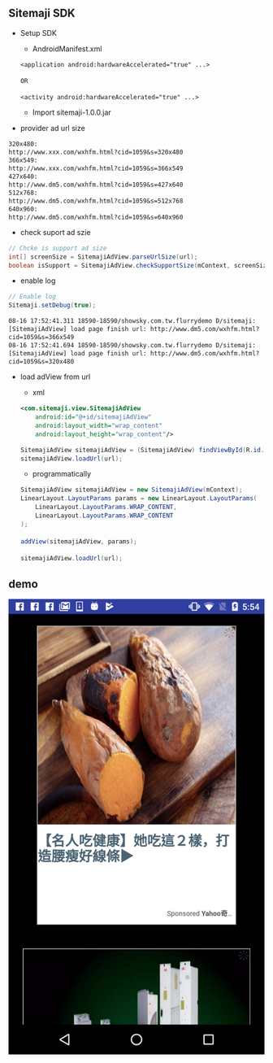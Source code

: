 Sitemaji SDK
--

* Setup SDK
	
	* AndroidManifest.xml
	
	```
	<application android:hardwareAccelerated="true" ...>
	
	OR
	
	<activity android:hardwareAccelerated="true" ...>
	
	```
	
	* Import sitemaji-1.0.0.jar


* provider ad url size

```
320x480:
http://www.xxx.com/wxhfm.html?cid=1059&s=320x480
366x549:
http://www.xxx.com/wxhfm.html?cid=1059&s=366x549 
427x640:
http://www.dm5.com/wxhfm.html?cid=1059&s=427x640
512x768:
http://www.dm5.com/wxhfm.html?cid=1059&s=512x768
640x960:
http://www.dm5.com/wxhfm.html?cid=1059&s=640x960
```

* check suport ad szie 

```java
// Chcke is support ad size
int[] screenSize = SitemajiAdView.parseUrlSize(url);
boolean isSupport = SitemajiAdView.checkSupportSize(mContext, screenSize[0], screenSize[1]);
```

* enable log

```java
// Enable log
Sitemaji.setDebug(true);
```

```
08-16 17:52:41.311 18590-18590/showsky.com.tw.flurrydemo D/sitemaji: [SitemajiAdView] load page finish url: http://www.dm5.com/wxhfm.html?cid=1059&s=366x549
08-16 17:52:41.694 18590-18590/showsky.com.tw.flurrydemo D/sitemaji: [SitemajiAdView] load page finish url: http://www.dm5.com/wxhfm.html?cid=1059&s=320x480

```

* load adView from url

	* xml

	```xml
	<com.sitemaji.view.SitemajiAdView 
        android:id="@+id/sitemajiAdView"
        android:layout_width="wrap_content"
        android:layout_height="wrap_content"/>
	```
	
	```java
	SitemajiAdView sitemajiAdView = (SitemajiAdView) findViewById(R.id.sitemajiAdView);
	sitemajiAdView.loadUrl(url);
	```
	
	* programmatically
	
	```java
	SitemajiAdView sitemajiAdView = new SitemajiAdView(mContext);
	LinearLayout.LayoutParams params = new LinearLayout.LayoutParams(
	    LinearLayout.LayoutParams.WRAP_CONTENT,
	    LinearLayout.LayoutParams.WRAP_CONTENT
	);
	
	addView(sitemajiAdView, params);
	
	sitemajiAdView.loadUrl(url);
	```

demo
---

![](./images/device-2017-08-16-175452.png)